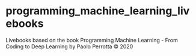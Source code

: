 # programming_machine_learning_livebooks
Livebooks based on the book Programming Machine Learning - From Coding to Deep Learning by Paolo Perrotta © 2020
